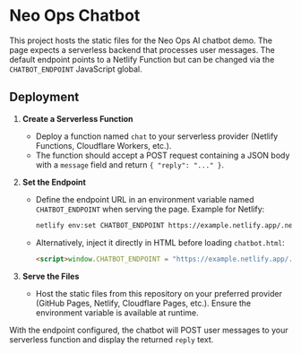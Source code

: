 # Neo Ops Chatbot

This project hosts the static files for the Neo Ops AI chatbot demo. The page
expects a serverless backend that processes user messages. The default endpoint
points to a Netlify Function but can be changed via the `CHATBOT_ENDPOINT`
JavaScript global.

## Deployment

1. **Create a Serverless Function**
   - Deploy a function named `chat` to your serverless provider (Netlify
     Functions, Cloudflare Workers, etc.).
   - The function should accept a POST request containing a JSON body with a
     `message` field and return `{ "reply": "..." }`.

2. **Set the Endpoint**
   - Define the endpoint URL in an environment variable named
     `CHATBOT_ENDPOINT` when serving the page. Example for Netlify:
     ```sh
     netlify env:set CHATBOT_ENDPOINT https://example.netlify.app/.netlify/functions/chat
     ```
   - Alternatively, inject it directly in HTML before loading `chatbot.html`:
     ```html
     <script>window.CHATBOT_ENDPOINT = "https://example.netlify.app/.netlify/functions/chat";</script>
     ```

3. **Serve the Files**
   - Host the static files from this repository on your preferred provider
     (GitHub Pages, Netlify, Cloudflare Pages, etc.). Ensure the environment
     variable is available at runtime.

With the endpoint configured, the chatbot will POST user messages to your
serverless function and display the returned `reply` text.

